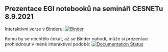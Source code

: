 ## Prezentace EGI notebooků na semináři CESNETu 8.9.2021

Interaktivní verze v Binderu: [![Binder](https://mybinder.org/badge_logo.svg)](https://mybinder.org/v2/gh/PospiP/EGI-notebooks-tutorial.git/HEAD)

Komu by se nechtělo čekat, až se Binder nahodí, může si prezentaci prohlédnout v méně interaktivní podobě: [![Documentation Status](https://readthedocs.org/projects/egi-notebooks-git/badge/?version=latest)](https://egi-notebooks-git.readthedocs.io/en/latest/?badge=latest)
